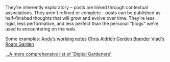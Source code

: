 They're inherently exploratory – posts are linked through contextual associations. They aren't refined or complete - posts can be published as half-finished thoughts that will grow and evolve over time. They're less rigid, less performative, and less perfect than the personal "blogs" we're used to encountering on the web.

Some examples:
[Andyʼs working notes](https://notes.andymatuschak.org/Evergreen_notes?stackedNotes=zXDPrYcxUSZbF5M8vM5Y1U9)
[Chris Aldrich](https://tw.boffosocko.com/#Displaying%20Webmentions%20on%20TiddlyWiki)
[Gordon Brander](https://gordonbrander.com/)
[Vlad's Roam Garden](https://vlad.roam.garden/)

[...A more comprehensive list of 'Digital Gardeners'](https://github.com/MaggieAppleton/digital-gardeners?tab=readme-ov-file)